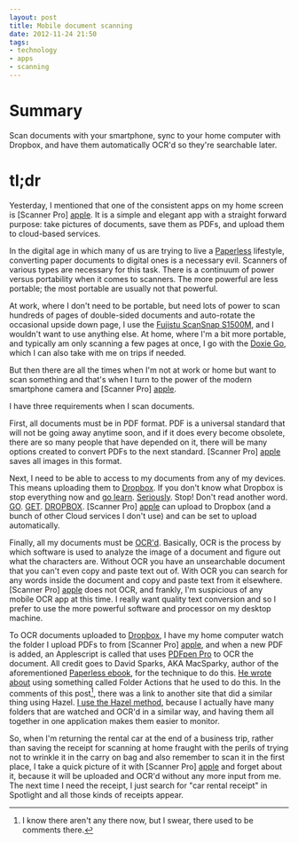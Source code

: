 ```yaml
---
layout: post
title: Mobile document scanning
date: 2012-11-24 21:50  
tags:
- technology
- apps
- scanning
---
```


# Summary

Scan documents with your smartphone, sync to your home computer with Dropbox, and have them automatically OCR'd so they're searchable later.

# tl;dr

Yesterday, I mentioned that one of the consistent apps on my home screen is [Scanner Pro] [apple]. It is a simple and elegant app with a straight forward purpose: take pictures of documents, save them as PDFs, and upload them to cloud-based services. 

In the digital age in which many of us are trying to live a [Paperless][macsparky] lifestyle, converting paper documents to digital ones is a necessary evil. Scanners of various types are necessary for this task. There is a continuum of power versus portability when it comes to scanners. The more powerful are less portable; the most portable are usually not that powerful. 

At work, where I don't need to be portable, but need lots of power to scan hundreds of pages of double-sided documents and auto-rotate the occasional upside down page, I use the [Fujistu ScanSnap S1500M][amazon], and I wouldn't want to use anything else. At home, where I'm a bit more portable, and typically am only scanning a few pages at once, I go with the [Doxie Go][amazon 2], which I can also take with me on trips if needed. 

But then there are all the times when I'm not at work or home but want to scan something and that's when I turn to the power of the modern smartphone camera and [Scanner Pro] [apple]. 

I have three requirements when I scan documents. 

First, all documents must be in PDF format. PDF is a universal standard that will not be going away anytime soon, and if it does every become obsolete, there are so many people that have depended on it, there will be many options created to convert PDFs to the next standard. [Scanner Pro] [apple] saves all images in this format. 

Next, I need to be able to access to my documents from any of my devices. This means uploading them to [Dropbox][db]. If you don't know what Dropbox is stop everything now and [go learn][db]. [Seriously][db]. Stop! Don't read another word. [GO][db]. [GET][db]. [DROPBOX][db]. [Scanner Pro] [apple] can upload to Dropbox (and a bunch of other Cloud services I don't use) and can be set to upload automatically.

Finally, all my documents must be [OCR'd][wikipedia]. Basically, OCR is the process by which software is used to analyze the image of a document and figure out what the characters are. Without OCR you have an unsearchable document that you can't even copy and paste text out of. With OCR you can search for any words inside the document and copy and paste text from it elsewhere. [Scanner Pro] [apple] does not OCR, and frankly, I'm suspicious of any mobile OCR app at this time. I really want quality text conversion and so I prefer to use the more powerful software and processor on my desktop machine. 

To OCR documents uploaded to [Dropbox][db], I have my home computer watch the folder I upload PDFs to from [Scanner Pro] [apple], and when a new PDF is added, an Applescript is called that uses [PDFpen Pro][apple 2] to OCR the document. All credit goes to David Sparks, AKA MacSparky, author of the aforementioned [Paperless ebook][macsparky 2], for the technique to do this. [He wrote about][macsparky 3] using something called Folder Actions that he used to do this. In the comments of this post[^121124223240], there was a link to another site that did a similar thing using Hazel. [I use the Hazel method][documentsnap], because I actually have many folders that are watched and OCR'd in a similar way, and having them all together in one application makes them easier to monitor.

So, when I'm returning the rental car at the end of a business trip, rather than saving the receipt for scanning at home fraught with the perils of trying not to wrinkle it in the carry on bag and also remember to scan it in the first place, I take a quick picture of it with [Scanner Pro] [apple] and forget about it, because it will be uploaded and OCR'd without any more input from me. The next time I need the receipt, I just search for "car rental receipt" in Spotlight and all those kinds of receipts appear.

[amazon]: http://www.amazon.com/Fujitsu-ScanSnap-Instant-Sheet-Fed-Macintosh/dp/B001XWCQO2?tag=violeneces-20
[amazon 2]: http://www.amazon.com/Doxie-Go-Rechargeable-Mobile-Scanner/dp/B0053TRH2M/ref=sr_1_1?tag=violeneces-20
[apple]: https://itunes.apple.com/us/app/scanner-pro-by-readdle/id333710667?mt=8
[apple 2]: https://itunes.apple.com/us/app/pdfpenpro/id403758325?mt=12
[db]: http://db.tt/F6uGmiXz
[documentsnap]: http://www.documentsnap.com/hazel-rule-to-ocr-documents-using-pdfpen/
[macsparky]: http://macsparky.com/paperless/ "Paperless"
[macsparky 2]: http://macsparky.com/paperless/ "Paperless ebook"
[macsparky 3]: http://macsparky.com/blog/2009/5/24/pdfpen-ocr-folder-action-script.html
[wikipedia]: http://en.wikipedia.org/wiki/Optical_character_recognition

[^121124223240]: I know there aren't any there now, but I swear, there used to be comments there.
